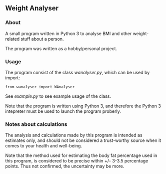 ## Weight Analyser

### About
A small program written in Python 3 to analyse BMI and other weight-related stuff
about a person.

The program was written as a hobby/personal project.

### Usage
The program consist of the class _wanalyser.py_, which can be used by import:
```
from wanalyser import WAnalyser
```

See _example.py_ to see example usage of the class.

Note that the program is written using Python 3, and therefore the Python 3 intepreter
must be used to launch the program proberly.

### Notes about calculations
The analysis and calculations made by this program is intended as estimates only, and
should not be considered a trust-worthy source when it comes to your health and well-being.

Note that the method used for estimating the body fat percentage used in this program,
is considered to be precise within +/- 3-3.5 percentage points. Thus not confirmed, the
uncertainty may be more.
